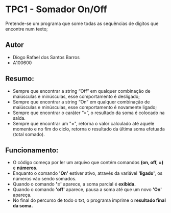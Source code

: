 # TPC1 - Somador On/Off
Pretende-se um programa que some todas as sequências de dígitos que encontre num texto;

## Autor
- Diogo Rafael dos Santos Barros
- A100600

## Resumo:
- Sempre que encontrar a string “Off” em qualquer combinação de maiúsculas e minúsculas, esse comportamento é desligado;
- Sempre que encontrar a string “On” em qualquer combinação de maiúsculas e minúsculas, esse comportamento é novamente ligado;
- Sempre que encontrar o caráter “=”, o resultado da soma é colocado na saída.
- Sempre que encontrar um "=", retorna o valor calculado até aquele momento e no fim do ciclo, retorna o resultado da última soma efetuada (total somado).

## Funcionamento:
- O código começa por ler um arquivo que contém comandos **(on, off, =)** e **números.**
- Enquanto o comando **'On'** estiver ativo, através da variável **'ligado'**, os números vão sendo somados.
- Quando o comando **'='** aparece, a soma parcial é **exibida.**
- Quando o comando **'off'** aparece, pausa a soma até que um novo **'On'** apareça.
- No final do percurso de todo o txt, o programa imprime o **resultado final da soma.**